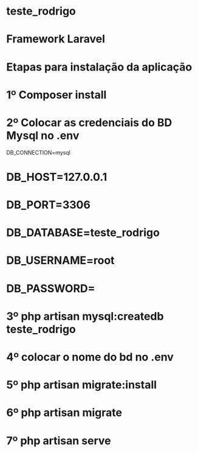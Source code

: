 # teste_rodrigo

# Framework Laravel 

# Etapas para instalação da aplicação

# 1º Composer install

# 2º Colocar as credenciais do BD Mysql no .env
	
DB_CONNECTION=mysql
# DB_HOST=127.0.0.1
# DB_PORT=3306
# DB_DATABASE=teste_rodrigo
# DB_USERNAME=root
# DB_PASSWORD=
	
#
#	3º php artisan mysql:createdb teste_rodrigo
#	4º colocar o nome do bd no .env
#	5º php artisan migrate:install
#	6º php artisan migrate
#	7º php artisan serve

